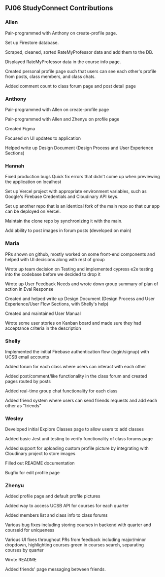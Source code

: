 ## PJ06 StudyConnect Contributions

### Allen

Pair-programmed with Anthony on create-profile page.

Set up Firestore database.

Scraped, cleaned, sorted RateMyProfessor data and add them to the DB.

Displayed RateMyProfessor data in the course info page. 

Created personal profile page such that users can see each other's profile from posts, class members, and class chats. 

Added comment count to class forum page and post detail page

### Anthony

Pair-programmed with Allen on create-profile page

Pair-programmed with Allen and Zhenyu on profile page

Created Figma

Focused on UI updates to application

Helped write up Design Document (Design Process and User Experience Sections)

### Hannah
Fixed production bugs 
Quick fix errors that didn't come up when previewing the application on localhost

Set up Vercel project with appropriate environment variables, such as Google's Firebase Credentials and Cloudinary API keys.

Set up another repo that is an identical fork of the main repo so that our app can be deployed on Vercel.

Maintain the clone repo by synchronizing it with the main.

Add ability to post images in forum posts (developed on main)


### Maria

PRs shown on github, mostly worked on some front-end components and helped with UI decisions along with rest of group

Wrote up team decision on Testing and implemented cypress e2e testing into the codebase before we decided to drop it

Wrote up User Feedback Needs and wrote down group summary of plan of action in Eval Response 

Created and helped write up Design Document (Design Process and User Experience/User Flow Sections, with Shelly's help)

Created and maintained User Manual

Wrote some user stories on Kanban board and made sure they had acceptance criteria in the description

### Shelly
Implemented the initial Firebase authentication flow (login/signup) with UCSB email accounts

Added forum for each class where users can interact with each other

Added post/comment/like functionality in the class forum and created pages routed by posts

Added real-time group chat functionality for each class

Added friend system where users can send friends requests and add each other as "friends"

### Wesley
Developed initial Explore Classes page to allow users to add classes

Added basic Jest unit testing to verify functionality of class forums page

Added support for uploading custom profile picture by integrating with Cloudinary project to store images

Filled out README documentation

Bugfix for edit profile page

### Zhenyu
Added profile page and default profile pictures  

Added way to access UCSB API for courses for each quarter  

Added members list and class info to class forums  

Various bug fixes including storing courses in backend with quarter and courseid for uniqueness  

Various UI fixes throughout PRs from feedback including major/minor dropdown, highlighting courses green in courses search, separating courses by quarter  

Wrote README  

Added friends' page messaging between friends.
